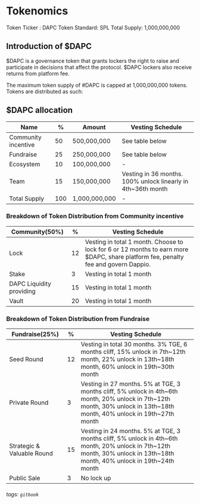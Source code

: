 # Tokenomics


Token Ticker : DAPC Token
Standard: SPL
Total Supply: 1,000,000,000


## Introduction of $DAPC  
$DAPC is a governance token that grants lockers the right to raise and participate in decisions that affect the protocol. $DAPC lockers also receive returns from platform fee.

The maximum token supply of #DAPC is capped at 1,000,000,000 tokens. Tokens are distributed as such:

## $DAPC allocation

| Name | %  | Amount | Vesting Schedule
| - | - | - | - |
| Community incentive|50 | 500,000,000 | See table below |
| Fundraise|25 | 250,000,000 | See table below |
| Ecosystem|10 | 100,000,000 | - |
| Team|15 | 150,000,000 | Vesting in 36 months. 100% unlock linearly in 4th~36th month |
| Total Supply|100 | 1,000,000,000 | - |

### Breakdown of Token Distribution from Community incentive 

| Community(50%) | % | Vesting Schedule
| - | - | - | 
| Lock|12 | Vesting in total 1 month. Choose to lock for 6 or 12 months to earn more $DAPC, share platform fee, penalty fee and govern Dappio.| 
| Stake|3 | Vesting in total 1 month| 
|DAPC Liquidity providing |15 | Vesting in total 1 month|
|Vault |20 | Vesting in total 1 month|

### Breakdown of Token Distribution from Fundraise

| Fundraise(25%) | % | Vesting Schedule
| - | - | - | 
|Seed Round|12 | Vesting in total 30 months. 3% TGE,  6 months cliff, 15% unlock in 7th~12th month, 22% unlock in 13th~18th month, 60% unlock in 19th~30th month | 
| Private Round|3 | Vesting in 27 months. 5% at TGE, 3 months cliff, 5% unlock in 4th~6th month, 20% unlock in 7th~12th month, 30% unlock in 13th~18th month, 40% unlock in 19th~27th month |
|Strategic & Valuable Round|15 | Vesting in 24 months. 5% at TGE, 3 months cliff, 5% unlock in 4th~6th month, 20% unlock in 7th~12th month, 30% unlock in 13th~18th month, 40% unlock in 19th~24th month |
|Public Sale |3 | No lock up|

###### tags: `gitbook`
